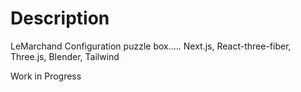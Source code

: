 # Description

LeMarchand Configuration puzzle box..... Next.js, React-three-fiber, Three.js, Blender, Tailwind

Work in Progress
